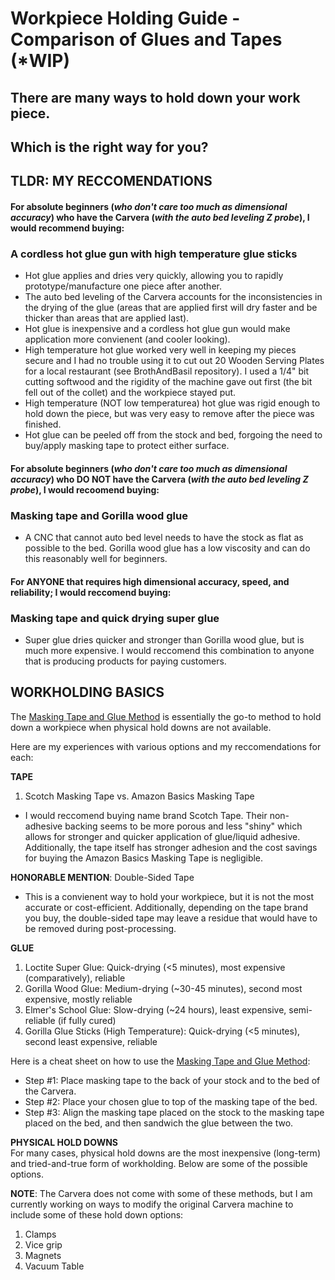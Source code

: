 # Workpiece Holding Guide - Comparison of Glues and Tapes (*WIP)

## There are many ways to hold down your work piece. 
## Which is the right way for you?

## TLDR: MY RECCOMENDATIONS
#### For **absolute beginners** (*who don't care too much as dimensional accuracy*) **who have the Carvera** (*with the auto bed leveling Z probe*), I would recommend buying:  
### A cordless hot glue gun with high temperature glue sticks  

- Hot glue applies and dries very quickly, allowing you to rapidly prototype/manufacture one piece after another.  
- The auto bed leveling of the Carvera accounts for the inconsistencies in the drying of the glue (areas that are applied first will dry faster and be thicker than areas that are applied last).  
- Hot glue is inexpensive and a cordless hot glue gun would make application more convienent (and cooler looking). 
- High temperature hot glue worked very well in keeping my pieces secure and I had no trouble using it to cut out 20 Wooden Serving Plates for a local restaurant (see BrothAndBasil repository). I used a 1/4" bit cutting softwood and the rigidity of the machine gave out first (the bit fell out of the collet) and the workpiece stayed put. 
- High temperature (NOT low temperaturea) hot glue was rigid enough to hold down the piece, but was very easy to remove after the piece was finished.
- Hot glue can be peeled off from the stock and bed, forgoing the need to buy/apply masking tape to protect either surface.

#### For **absolute beginners** (*who don't care too much as dimensional accuracy*) **who DO NOT have the Carvera** (*with the auto bed leveling Z probe*), I would recoomend buying:  
### Masking tape and Gorilla wood glue  

- A CNC that cannot auto bed level needs to have the stock as flat as possible to the bed. Gorilla wood glue has a low viscosity and can do this reasonably well for beginners.

#### For **ANYONE** that requires high dimensional accuracy, speed, and reliability; I would reccomend buying:
### Masking tape and quick drying super glue  

- Super glue dries quicker and stronger than Gorilla wood glue, but is much more expensive. I would reccomend this combination to anyone that is producing products for paying customers.  
## WORKHOLDING BASICS
The [Masking Tape and Glue Method](https://www.youtube.com/watch?v=e-coDYZCmEw) is essentially the go-to method to hold down a workpiece when physical hold downs are not available. 

Here are my experiences with various options and my reccomendations for each:

**TAPE**  
1. Scotch Masking Tape vs. Amazon Basics Masking Tape  
- I would reccomend buying name brand Scotch Tape. Their non-adhesive backing seems to be more porous and less "shiny" which allows for stronger and quicker application of glue/liquid adhesive. Additionally, the tape itself has stronger adhesion and the cost savings for buying the Amazon Basics Masking Tape is negligible.  
  
**HONORABLE MENTION**: Double-Sided Tape
- This is a convienent way to hold your workpiece, but it is not the most accurate or cost-efficient. Additionally, depending on the tape brand you buy, the double-sided tape may leave a residue that would have to be removed during post-processing.

**GLUE**
1. Loctite Super Glue: Quick-drying (<5 minutes), most expensive (comparatively), reliable
2.  Gorilla Wood Glue: Medium-drying (~30-45 minutes), second most expensive, mostly reliable
3. Elmer's School Glue: Slow-drying (~24 hours), least expensive, semi-reliable (if fully cured)
4. Gorilla Glue Sticks (High Temperature): Quick-drying (<5 minutes), second least expensive, reliable

Here is a cheat sheet on how to use the [Masking Tape and Glue Method](https://www.youtube.com/watch?v=e-coDYZCmEw):  
- Step #1: Place masking tape to the back of your stock and to the bed of the Carvera.
- Step #2: Place your chosen glue to top of the masking tape of the bed.
- Step #3: Align the masking tape placed on the stock to the masking tape placed on the bed, and then sandwich the glue between the two.

**PHYSICAL HOLD DOWNS**  
For many cases, physical hold downs are the most inexpensive (long-term) and tried-and-true form of workholding. Below are some of the possible options.  
  
**NOTE**: The Carvera does not come with some of these methods, but I am currently working on ways to modify the original Carvera machine to include some of these hold down options:

1. Clamps
2. Vice grip
3. Magnets
4. Vacuum Table
